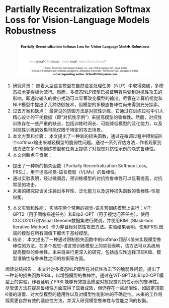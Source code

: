 # Partially Recentralization Softmax Loss for Vision-Language Models Robustness

<figure><img src="../.gitbook/assets/image (6) (1) (1) (1) (1) (1) (1) (1) (1) (1) (1) (1) (1) (1) (1) (1) (1) (1) (1) (1) (1) (1) (1) (1) (1) (1) (1) (1) (1) (1) (1) (1) (1) (1) (1).png" alt=""><figcaption></figcaption></figure>

1. 研究背景： 随着大型语言模型在自然语言处理任务（NLP）中取得突破，多模态技术变得极为流行。然而，多模态NLP模型已被证明容易受到对抗性攻击的影响，即通过输入的微小扰动可以显著改变模型的输出。尽管在计算机视觉和NLP模型中提出了几种防御技术，但模型的多模态鲁棒性尚未得到充分探索。
2. 过去方案和缺点： 最常见的防御方法是对抗性训练，它通过在训练过程中引入精心设计的干扰数据（即“对抗性示例”）来提高模型的鲁棒性。然而，对抗性训练存在一些严重的缺点，包括训练时间长、可能降低模型的泛化能力，以及对抗性训练的效果可能仅限于特定的攻击场景。
3. 本文方案和步骤： 本文提出了一种新的损失函数，通过在微调过程中限制前K个softmax输出来减轻模型的脆弱性问题。通过一系列评估方法，作者观察到该方法在多个预训练模型和任务上提供了对视觉对抗性示例的隐式鲁棒性。
4. 本文创新点与贡献：

* 提出了一种新的损失函数（Partially Recentralization Softmax Loss, PRSL），用于提高视觉-语言模型（VLMs）的鲁棒性。
* 通过实验表明，经过微调后，预训练模型的对抗性鲁棒性可以显著提高，对抗常见的攻击。
* 未来的研究应该关注输出多样性、泛化能力以及这种损失函数的鲁棒性-性能权衡。

5. 本文实验和性能： 实验在两个常用的视觉-语言预训练模型上进行：ViT-GPT2（用于图像描述任务）和Blip2-OPT（用于视觉问答任务）。使用COCO2017和Visual Genome数据集进行微调，并使用BIM（Black-box Iterative Method）作为非目标对抗性攻击方法。实验结果表明，使用PRSL微调的模型在所有阈值下都优于基线模型。
6. 结论： 本文提出了一种通过限制损失函数中的softmax顶部K值来实现模型鲁棒性的方法。在多个视觉-语言预训练模型上的实验表明，该方法可以系统地提高模型的鲁棒性。未来将进行更深入的研究，包括适应性选择顶部K值、模型准确性与鲁棒性之间的权衡等方面。

阅读总结报告： 本文针对多模态NLP模型在对抗性攻击下的脆弱性问题，提出了一种新的损失函数PRSL，以增强模型的鲁棒性。通过在ViT-GPT2和Blip2-OPT模型上的实验，作者证明了PRSL能够有效提高模型对抗视觉对抗性示例的鲁棒性。尽管该方法在提高鲁棒性方面取得了显著成效，但仍存在一些局限性，如固定顶部K值的设置、对大型模型的适用性以及对模型性能影响的不确定性。未来的工作将探索更自然有效的适应性方法，并深入研究模型鲁棒性与性能之间的权衡。
